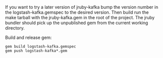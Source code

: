 If you want to try a later version of jruby-kafka bump the version number in the logstash-kafka.gemspec to the desired version. Then build run the make tarball with the jruby-kafka.gem in the root of the project.  The jruby bundler should pick up the unpublished gem from the current working directory.


Build and release gem:

```
gem build logstash-kafka.gemspec
gem push logstash-kafka*.gem
```
